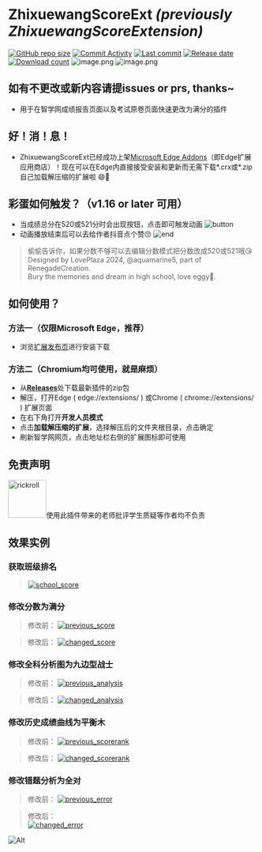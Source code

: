 # ZhixuewangScoreExt *(previously ZhixuewangScoreExtension)*

[![GitHub repo size](https://img.shields.io/github/repo-size/aquamarine5/ZhixuewangScoreExt)](https://github.com/aquamarine5/ZhixuewangScoreExt)
[![Commit Activity](https://img.shields.io/github/commit-activity/m/aquamarine5/ZhixuewangScoreExt)]()
[![Last commit](https://img.shields.io/github/last-commit/aquamarine5/ZhixuewangScoreExt)]()
[![Release date](https://img.shields.io/github/release-date-pre/aquamarine5/ZhixuewangScoreExt)]()
[![Download count](https://img.shields.io/github/downloads/aquamarine5/ZhixuewangScoreExt/total)]()
![image.png](https://s2.loli.net/2022/05/22/4Ze5j3ysloSVCGn.png)
![image.png](https://s2.loli.net/2024/05/19/bIS4BwxtVlgUQRy.png)
  
## **如有不更改或新内容请提issues or prs, thanks~**

- 用于在智学网成绩报告页面以及考试原卷页面快速更改为满分的插件

## **好！消！息！**

- ZhixuewangScoreExt已经成功上架[Microsoft Edge Addons](https://microsoftedge.microsoft.com/addons/detail/zhixuewangscoreext/ppkbngflajmbfhdjeaiccfdjohldjhld)（即Edge扩展应用商店）！现在可以在Edge内直接接受安装和更新而无需下载*.crx或*.zip自己加载解压缩的扩展啦 😄🎉

## 彩蛋如何触发？（v1.16 or later 可用）

- 当成绩总分在520或521分时会出现按钮，点击即可触发动画
![button](README_images/loveplaza_start.png)
- 动画播放结束后可以去给作者抖音点个赞😚
![end](README_images/loveplaza_animated.png)

> 偷偷告诉你，如果分数不够可以去编辑分数模式把分数改成520或521哦😘  
> Designed by LovePlaza 2024, @aquamarine5, part of RenegadeCreation.  
> Bury the memories and dream in high school, love eggy🍍.

## 如何使用？

### 方法一（仅限Microsoft Edge，推荐）

- 浏览[扩展发布页](https://microsoftedge.microsoft.com/addons/detail/zhixuewangscoreext/ppkbngflajmbfhdjeaiccfdjohldjhld)进行安装下载

### 方法二（Chromium均可使用，就是麻烦）

- 从[**Releases**](https://github.com/aquamarine5/ZhixuewangScoreExt/releases)处下载最新插件的zip包
- 解压，打开Edge ( edge://extensions/ ) 或Chrome ( chrome://extensions/ ) 扩展页面
- 在右下角打开**开发人员模式**
- 点击**加载解压缩的扩展**，选择解压后的文件夹根目录，点击确定
- 刷新智学网网页，点击地址栏右侧的扩展图标即可使用

## 免责声明

<img src="README_images/klee_emoji.png" width="77" alt="rickroll">使用此插件带来的老师批评学生质疑等作者均不负责

## 效果实例

### 获取班级排名
>
> [![school_score](README_images/classRank.png)]()
>
### 修改分数为满分
>
> 修改前：
> [![previous_score](README_images/previous_score.png)]()

> 修改后：
> [![changed_score](README_images/changed_score.png)]()
>
### 修改全科分析图为九边型战士
>
> 修改前：
> [![previous_analysis](README_images/previous_analysis.png)]()

> 修改后：
> [![changed_analysis](README_images/changed_analysis.png)]()
>
### 修改历史成绩曲线为平衡木
>
> 修改前：
> [![previous_scorerank](README_images/previous_scoreRank.png)]()

> 修改后：
> [![changed_scorerank](README_images/changed_scoreRank.png)]()
>
### 修改错题分析为全对
>
> 修改前：
> [![previous_error](README_images/previous_error.png)]()

> 修改后：  
> [![changed_error](README_images/changed_error.png)]()

![Alt](https://repobeats.axiom.co/api/embed/55b0946e57e5680f4a865aeb6f1b25f7e55d600e.svg "Repobeats analytics image")  
